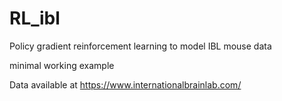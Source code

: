 # RL_ibl
Policy gradient reinforcement learning to model IBL mouse data

minimal working example

Data available at https://www.internationalbrainlab.com/

